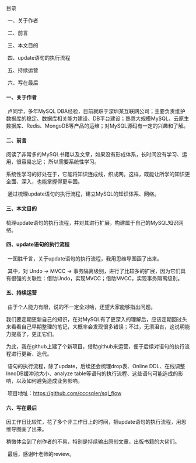 目录

​	一、关于作者

​	二、前言

​	三、本文目的

​	四、update语句的执行流程

​	五、持续运营

​	六、写在最后

#### 一、关于作者

​	卢同学，多年MySQL DBA经验，目前就职于深圳某互联网公司；主要负责维护数据库的稳定、数据库相关能力建设、DB平台建设；熟悉大规模MySQL、云原生数据库、Redis、MongoDB等产品的运维；对MySQL源码有一定的兴趣和了解。

#### 二、前言

​	阅读了非常多的MySQL书籍以及文章，如果没有形成体系，长时间没有学习、运用，很容易忘记； 所以需要系统性学习。

​	系统性学习的好处在于，它能将知识连成线，织成网。这样，既能让所学的知识更全面、深入，也能掌握得更牢固。

​	通过梳理update语句的执行流程，建立MySQL的知识体系、网络。

#### 三、本文目的

​	梳理update语句的执行流程，并对其进行扩展，构建属于自己的MySQL知识网络。

#### 四、update语句的执行流程

​	一图胜千言，关于update语句的执行流程，我用思维导图画了出来。

​	其中，对 Undo -> MVCC -> 事务隔离级别，进行了比较多的扩展，因为它们具有很强的关联性：借助Undo，实现MVCC；借助MVCC，实现事务隔离级别。

#### 五、持续运营 

​	由于个人能力有限，说的不一定全对哈，还望大家能够指出问题。

​	我们要定期更新自己的知识，在对MySQL有了更深入的理解后，应该定期回过头来看看自己早期整理的笔记，大概率会发现很多错误；不过，无须沮丧，这说明能力提高了，更正它们。

​	为此，我在github上建了个新项目，借助github来运营，便于后续对语句的执行流程进行更新、迭代。

​	语句的执行流程，除了update，后续还会梳理drop表、Online DDL、在线调整InnoDB缓冲池大小、analyze table等语句的执行流程、这些语句可能造成的影响，以及如何避免造成业务影响。

​	项目地址：https://github.com/cccsqler/sql_flow

#### 六、写在最后

​	因工作日比较忙，花了多个非工作日上的时间，把update语句的执行流程，用思维导图画了出来。

​	稍微体会到了创作者的不易，特别是持续输出原创文章，出版书籍的大佬们。

​	最后，感谢叶老师的review。
